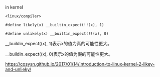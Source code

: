 
in kernel 

```
<linux/compiler>

#define likely(x) __builtin_expect(!!(x), 1)

#define unlikely(x) __builtin_expect(!!(x), 0)
```

__buildin_expect((x), 1)表示x的值为真的可能性更大。

__buildin_expect((x), 0)表示x的值为假的可能性更大。


https://cosysn.github.io/2017/01/14/introduction-to-linux-kernel-2-likey-and-unlieky/
